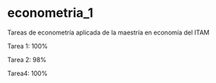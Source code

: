# econometria_1
Tareas de econometría aplicada de la maestría en economía del ITAM

Tarea 1: 100%

Tarea 2: 98%

Tarea4: 100%
